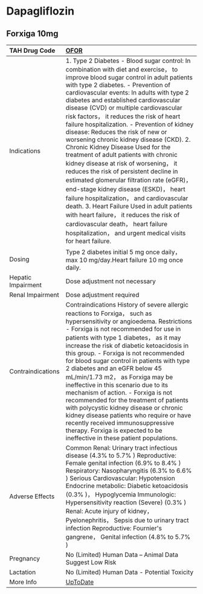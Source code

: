 # Dapagliflozin

## Forxiga 10mg

| TAH Drug Code      | [OFOR](https://www.tahsda.org.tw/drugs/hissearch.php?drug_code=OFOR)                                                                                                                                                                                                                                                                                                                                                                                                                                                                                                                                                                                                                                                                                                                                                                                                                                                                                                                |
|:-------------------|:------------------------------------------------------------------------------------------------------------------------------------------------------------------------------------------------------------------------------------------------------------------------------------------------------------------------------------------------------------------------------------------------------------------------------------------------------------------------------------------------------------------------------------------------------------------------------------------------------------------------------------------------------------------------------------------------------------------------------------------------------------------------------------------------------------------------------------------------------------------------------------------------------------------------------------------------------------------------------------|
| Indications        | 1. Type 2 Diabetes - Blood sugar control: In combination with diet and exercise， to improve blood sugar control in adult patients with type 2 diabetes. - Prevention of cardiovascular events: In adults with type 2 diabetes and established cardiovascular disease (CVD) or multiple cardiovascular risk factors， it reduces the risk of heart failure hospitalization. - Prevention of kidney disease: Reduces the risk of new or worsening chronic kidney disease (CKD). 2. Chronic Kidney Disease Used for the treatment of adult patients with chronic kidney disease at risk of worsening， it reduces the risk of persistent decline in estimated glomerular filtration rate (eGFR)， end-stage kidney disease (ESKD)， heart failure hospitalization， and cardiovascular death. 3. Heart Failure Used in adult patients with heart failure， it reduces the risk of cardiovascular death， heart failure hospitalization， and urgent medical visits for heart failure. |
| Dosing             | Type 2 diabetes initial 5 mg once daily， max 10 mg/day.Heart failure 10 mg once daily.                                                                                                                                                                                                                                                                                                                                                                                                                                                                                                                                                                                                                                                                                                                                                                                                                                                                                             |
| Hepatic Impairment | Dose adjustment not necessary                                                                                                                                                                                                                                                                                                                                                                                                                                                                                                                                                                                                                                                                                                                                                                                                                                                                                                                                                       |
| Renal Impairment   | Dose adjustment required                                                                                                                                                                                                                                                                                                                                                                                                                                                                                                                                                                                                                                                                                                                                                                                                                                                                                                                                                            |
| Contraindications  | Contraindications History of severe allergic reactions to Forxiga， such as hypersensitivity or angioedema. Restrictions - Forxiga is not recommended for use in patients with type 1 diabetes， as it may increase the risk of diabetic ketoacidosis in this group. - Forxiga is not recommended for blood sugar control in patients with type 2 diabetes and an eGFR below 45 mL/min/1.73 m2， as Forxiga may be ineffective in this scenario due to its mechanism of action. - Forxiga is not recommended for the treatment of patients with polycystic kidney disease or chronic kidney disease patients who require or have recently received immunosuppressive therapy. Forxiga is expected to be ineffective in these patient populations.                                                                                                                                                                                                                                   |
| Adverse Effects    | Common Renal: Urinary tract infectious disease (4.3% to 5.7% ) Reproductive: Female genital infection (6.9% to 8.4% ) Respiratory: Nasopharyngitis (6.3% to 6.6% ) Serious Cardiovascular: Hypotension Endocrine metabolic: Diabetic ketoacidosis (0.3% )， Hypoglycemia Immunologic: Hypersensitivity reaction (Severe) (0.3% ) Renal: Acute injury of kidney， Pyelonephritis， Sepsis due to urinary tract infection Reproductive: Fournier's gangrene， Genital infection (4.8% to 5.7% )                                                                                                                                                                                                                                                                                                                                                                                                                                                                                       |
| Pregnancy          | No (Limited) Human Data – Animal Data Suggest Low Risk                                                                                                                                                                                                                                                                                                                                                                                                                                                                                                                                                                                                                                                                                                                                                                                                                                                                                                                              |
| Lactation          | No (Limited) Human Data - Potential Toxicity                                                                                                                                                                                                                                                                                                                                                                                                                                                                                                                                                                                                                                                                                                                                                                                                                                                                                                                                        |
| More Info          | [UpToDate](https://www.uptodate.com/contents/dapagliflozin-drug-information)                                                                                                                                                                                                                                                                                                                                                                                                                                                                                                                                                                                                                                                                                                                                                                                                                                                                                                        |

